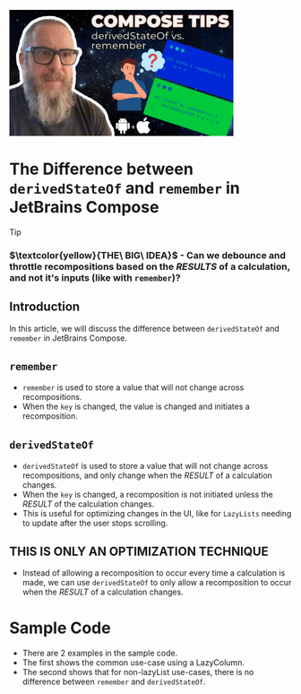 [<img src="assets/splash.png" width="400"/>](assets/splash.png)

# The Difference between `derivedStateOf` and `remember` in JetBrains Compose

> [!TIP]
> ### $\textcolor{yellow}{THE\ BIG\ IDEA}$ - Can we debounce and throttle recompositions based on the _RESULTS_ of a calculation, and not it's inputs (like with `remember`)?

## Introduction
In this article, we will discuss the difference between `derivedStateOf` and `remember` in JetBrains Compose.


## `remember`
- `remember` is used to store a value that will not change across recompositions.
- When the `key` is changed, the value is changed and initiates a recomposition.

## `derivedStateOf`
- `derivedStateOf` is used to store a value that will not change across recompositions, and only change
when the _RESULT_ of a calculation changes.
- When the `key` is changed, a recomposition is not initiated unless the _RESULT_ of the calculation changes.
- This is useful for optimizing changes in the UI, like for `LazyLists` needing to update after the user stops scrolling.

## THIS IS ONLY AN OPTIMIZATION TECHNIQUE
- Instead of allowing a recomposition to occur every time a calculation is made, we can use `derivedStateOf` to
only allow a recomposition to occur when the _RESULT_ of a calculation changes.

# Sample Code
- There are 2 examples in the sample code.
- The first shows the common use-case using a LazyColumn.
- The second shows that for non-lazyList use-cases, there is no difference between `remember` and `derivedStateOf`.
